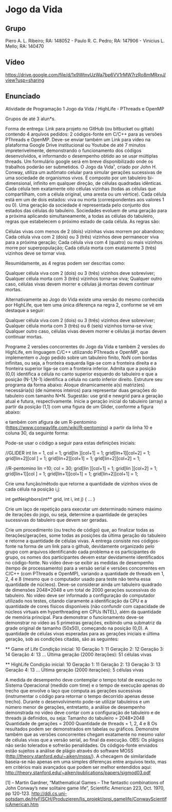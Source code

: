 # Jogo da Vida
## Grupo
Piero A. L. Ribeiro; RA: 148052 -
Paulo R. C. Pedro; RA: 147906 -
Vinicius L. Mello; RA: 140470
## Vídeo
https://drive.google.com/file/d/1x9WtnvUzWa7bp6VV1rMW7rzRo8mMRxyJ/view?usp=sharing
## Enunciado
Atividade de Programação 1
Jogo da Vida / HighLife - PThreads e OpenMP

Grupos de até 3 alun*s.
 
Forma de entrega: Link para projeto no GitHub (ou bitbucket ou gitlab) contendo 4 arquivos pedidos: 2 códigos-fonte em C/C++ para as versões PThreads e OpenMP.
Deve-se enviar também um Link para vídeo na plataforma Google Drive institucional ou Youtube de até 7 minutos impreterivelmente, demonstrando o funcionamento dos códigos desenvolvidos, e informando o desempenho obtido ao se usar múltiplas threads.
Um formulário google será em breve disponibilizado onde os trabalhos poderão ser submetidos.
O Jogo da Vida¹, criado por John H. Conway, utiliza um autômato celular para simular gerações sucessivas de uma sociedade de organismos vivos. É composto por um tabuleiro bi-dimensional, infinito em qualquer direção, de células quadradas idênticas. Cada célula tem exatamente oito células vizinhas (todas as células que compartilham, com a célula original, uma aresta ou um vértice). Cada célula está em um de dois estados: viva ou morta (correspondentes aos valores 1 ou 0). Uma geração da sociedade é representada pelo conjunto dos estados das células do tabuleiro. Sociedades evoluem de uma geração para a próxima aplicando simultaneamente, a todas as células do tabuleiro, regras que estabelecem o próximo estado de cada célula. As regras são:
 
Células vivas com menos de 2 (dois) vizinhas vivas morrem por abandono;
Cada célula viva com 2 (dois) ou 3 (três) vizinhos deve permanecer viva para a próxima geração;
Cada célula viva com 4 (quatro) ou mais vizinhos morre por superpopulação;
Cada célula morta com exatamente 3 (três) vizinhos deve se tornar viva.
 
Resumidamente, as 4 regras podem ser descritas como:
 
Qualquer célula viva com 2 (dois) ou 3 (três) vizinhos deve sobreviver;
Qualquer célula morta com 3 (três) vizinhos torna-se viva;
Qualquer outro caso, células vivas devem morrer e células já mortas devem continuar mortas.
 
Alternativamente ao Jogo do Vida existe uma versão do mesmo conhecida por HighLife, que tem uma única diferença na regra 2, conforme se vê em destaque a seguir:
 
Qualquer célula viva com 2 (dois) ou 3 (três) vizinhos deve sobreviver;
Qualquer célula morta com 3 (três) ou 6 (seis) vizinhos torna-se viva;
Qualquer outro caso, células vivas devem morrer e células já mortas devem continuar mortas.
 
Programe 2 versões concorrentes do Jogo da Vida e também 2 versões do HighLife, em linguagem C/C++ utilizando PThreads e OpenMP, que implementem o Jogo pedido sobre um tabuleiro finito, NxN com bordas infinitas, ou seja, a fronteira esquerda liga-se com a fronteira direita e a fronteira superior liga-se com a fronteira inferior.
Admita que a posição (0,0) identifica a célula no canto superior esquerdo do tabuleiro e que a posição (N-1,N-1) identifica a célula no canto inferior direito.
Estruture seu programa da forma abaixo:
Aloque dinamicamente a(s) matriz(es) necessária(s) (de números inteiros) para representar duas gerações do tabuleiro com tamanho N*N. Sugestão: use grid e newgrid para a geração atual e futura, respectivamente.
Inicie a geração inicial do tabuleiro (array) a partir da posição (1,1) com uma figura de um Glider, conforme a figura abaixo:


e também com afigura de um R-pentomino (https://www.conwaylife.com/wiki/R-pentomino) a partir da linha 10 e coluna 30, da seguinte forma:


Pode-se usar o código a seguir para estas definições iniciais:

//GLIDER
int lin = 1, col = 1;
grid[lin  ][col+1] = 1;
grid[lin+1][col+2] = 1;
grid[lin+2][col  ] = 1;
grid[lin+2][col+1] = 1;
grid[lin+2][col+2] = 1;
 
//R-pentomino
lin =10; col = 30;
grid[lin  ][col+1] = 1;
grid[lin  ][col+2] = 1;
grid[lin+1][col  ] = 1;
grid[lin+1][col+1] = 1;
grid[lin+2][col+1] = 1;
 
Crie uma função/método que retorne a quantidade de vizinhos vivos de cada célula na posição i,j:

int getNeighbors(int** grid, int i, int j) { ... }


Crie um laço de repetição para executar um determinado número máximo de iterações do jogo, ou seja, determine a quantidade de gerações sucessivas do tabuleiro que devem ser geradas. 


Crie um procedimento (ou trecho de código) que, ao finalizar todas as iterações/gerações, some todas as posições da última geração do tabuleiro e retorne a quantidade de células vivas.
A entrega consiste nos códigos-fonte na forma de um link para o github, devidamente organizado pelo grupo com arquivos identificando cada problema e os participantes do grupo, os nomes dos participantes devem estar devidamente identificados no código-fonte.
No vídeo deve-se exibir as medidas de desempenho (tempo de processamento) para a versão serial e versões concorrentes em C/C++ (com PThreads e OpenMP), variando a quantidade de threads em 1, 2, 4 e 8 (mesmo que o computador usado para teste não tenha essa quantidade de núcleos). Deve-se considerar ainda um tabuleiro quadrado de dimensões 2048*2048 e um total de 2000 gerações sucessivas do tabuleiro. No vídeo deve ser informado a configuração do computador utilizado nos testes, citando claramente a identificação da CPU e a quantidade de cores físicos disponíveis (não confundir com capacidade de núcleos virtuais em hyperthreading em CPUs INTEL), além da quantidade de memória principal.
Para demonstrar o funcionamento deve-se demonstrar no vídeo as 5 primeiras gerações, exibindo uma submatriz da grade original de tamanho (50x50), começando na posição (0,0).
A quantidade de células vivas esperadas para as gerações iniciais e última geração, sob as condições citadas, são as seguintes:
 
** Game of Life
Condição inicial: 10
Geração 1: 11
Geração 2: 12
Geração 3: 14
Geração 4: 13
...
Última geração (2000 iterações): 51 células vivas
 
** HighLife
Condição inicial: 10
Geração 1: 11
Geração 2: 13
Geração 3: 13
Geração 4: 13
...
Última geração (2000 iterações): 5 células vivas
 
A medida de desempenho deve contemplar o tempo total de execução no Sistema Operacional (medido com time) e o tempo de execução apenas do trecho que envolve o laço que computa as gerações sucessivas (instrumentar o código para retornar o tempo decorrido apenas desse trecho).
Durante o desenvolvimento pode-se utilizar tabuleiros e um número menor de gerações, entretanto, a análise de desempenho demonstrada no vídeo deve contar com a configuração de tabuleiro e de threads já definidos, ou seja:
Tamanho do tabuleiro = 2048*2048
Quantidade de gerações = 2000
Quantidade de threads = 1, 2, 4 e 8
Os resultados podem ser demonstrados em tabelas ou gráficos.
Demonstre também que as versões concorrentes chegam exatamente no mesmo valor de células vivas que a versão serial, ao final da execução.
OBS: Os plágios não serão tolerados e sofrerão penalidades. Os códigos-fonte enviados estão sujeitos a análise de plágio através do software MOSS (http://theory.stanford.edu/~aiken/moss/). A checagem de similaridade baseia-se não apenas em uma simples diferenças entre arquivos texto, mas em critérios mais avançados que podem ser melhor entendidos aqui:
http://theory.stanford.edu/~aiken/publications/papers/sigmod03.pdf
 
[1] – Martin Gardner, “Mathematical Games – The fantastic combinations of John Conway’s new solitaire game life”, Scientific American 223, Oct. 1970, pp 120-123.
http://ddi.cs.uni-potsdam.de/HyFISCH/Produzieren/lis_projekt/proj_gamelife/ConwayScientificAmerican.htm

